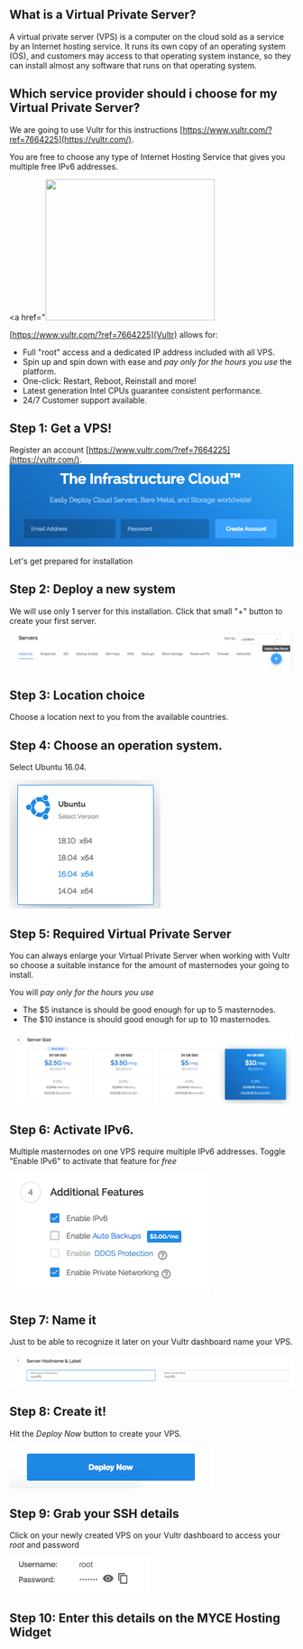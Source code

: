 
## What is a Virtual Private Server?

A virtual private server (VPS) is a computer on the cloud sold as a service by an Internet hosting service. It runs its own copy of an operating system (OS), and customers may access to that operating system instance, so they can install almost any software that runs on that operating system.

## Which service provider should i choose for my Virtual Private Server? 

We are going to use Vultr for this instructions [https://www.vultr.com/?ref=7664225](https://vultr.com/).

You are free to choose any type of Internet Hosting Service that gives you multiple free IPv6 addresses.

<a href="<a href="https://www.vultr.com/?ref=7664225"><img src="https://www.vultr.com/media/banner_3.png" width="300" height="250"></a>

[https://www.vultr.com/?ref=7664225](Vultr) allows for:
* Full "root" access and a dedicated IP address included with all VPS.
* Spin up and spin down with ease and *pay only for the hours you use* the platform.
* One-click: Restart, Reboot, Reinstall and more!
* Latest generation Intel CPUs guarantee consistent performance.
* 24/7 Customer support available.

## Step 1: Get a VPS!

Register an account [https://www.vultr.com/?ref=7664225](https://vultr.com/).
<img src="images/1.png" alt="vultr" class="inline"/>

Let's get prepared for installation

## Step 2: Deploy a new system

We will use only 1 server for this installation. Click that small "+" button to create your first server.

<img src="images/2.png" alt="VPS creation" class="inline"/>

## Step 3: Location choice

Choose a location next to you from the available countries. 

## Step 4: Choose an operation system. 

Select Ubuntu 16.04. 

<img src="images/3.png" alt="OS choice" class="inline"/>

## Step 5: Required Virtual Private Server

You can always enlarge your Virtual Private Server when working with Vultr so choose a suitable instance for the amount of masternodes your going to install.

You will *pay only for the hours you use*

+ The $5 instance is should be good enough for up to 5 masternodes.
+ The $10 instance is should good enough for up to 10 masternodes. 

<img src="images/4.png" alt="size" class="inline"/>

## Step 6: Activate IPv6.

Multiple masternodes on one VPS require multiple IPv6 addresses. Toggle "Enable IPv6" to activate that feature for *free*

<img src="images/5.png" alt="ipv6" class="inline"/>


## Step 7: Name it

Just to be able to recognize it later on your Vultr dashboard name your VPS.  

<img src="images/6.png" alt="name" class="inline"/>

## Step 8: Create it!

Hit the *Deploy Now* button to create your VPS. 

<img src="images/7.png" alt="ssh" class="inline"/>


## Step 9: Grab your SSH details

Click on your newly created VPS on your Vultr dashboard to access your *root* and password

<img src="images/8.png" alt="ssh" class="inline"/>

## Step 10: Enter this details on the MYCE Hosting Widget


